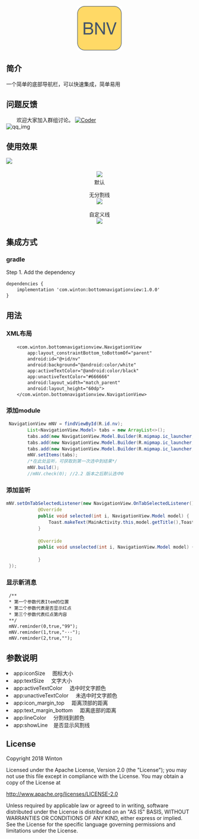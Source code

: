 <div align="center">
    <img src="https://github.com/wintonBy/BottomNavigationView/blob/master/app/screen/BNV.png" height="120"/>
</div>

## 简介
  一个简单的底部导航栏，可以快速集成，简单易用
  
## 问题反馈
　　欢迎大家加入群组讨论。 <a target="_blank" href="//shang.qq.com/wpa/qunwpa?idkey=e499491b3f42c95d62ed286d4e4b23185d9284c4b46e315fb925050bc1695c5f"><img border="0" src="https://github.com/wintonBy/BottomNavigationView/blob/master/app/screen/group.png" alt="Coder" title="Coder"></a>
<br>
![qq_img][qq_img]
## 使用效果
<div>
    <img src="https://github.com/wintonBy/BottomNavigationView/blob/master/app/screen/demo.png" width="320"/>
</div>
<div align="center">
<br><img src="https://github.com/wintonBy/BottomNavigationView/blob/master/app/screen/default.png" width="400"/><br>
默认

无分割线<br><img src="https://github.com/wintonBy/BottomNavigationView/blob/master/app/screen/noline.png" width="400"/><br>

自定义线<br><img src="https://github.com/wintonBy/BottomNavigationView/blob/master/app/screen/cutomline.png" width="400"/>
</div>

## 集成方式

### gradle
Step 1. Add the dependency
```
dependencies {
    implementation 'com.winton:bottomnavigationview:1.0.0'
}
```

## 用法
### XML布局
```
    <com.winton.bottomnavigationview.NavigationView
        app:layout_constraintBottom_toBottomOf="parent"
        android:id="@+id/nv"
        android:background="@android:color/white"
        app:activeTextColor="@android:color/black"
        app:unactiveTextColor="#666666"
        android:layout_width="match_parent"
        android:layout_height="60dp">
    </com.winton.bottomnavigationview.NavigationView>
```

### 添加module
```java
 NavigationView mNV = findViewById(R.id.nv);
        List<NavigationView.Model> tabs = new ArrayList<>();
        tabs.add(new NavigationView.Model.Builder(R.mipmap.ic_launcher,R.mipmap.ic_launcher).title("主页").build());
        tabs.add(new NavigationView.Model.Builder(R.mipmap.ic_launcher,R.mipmap.ic_launcher).title("tab1").build());
        tabs.add(new NavigationView.Model.Builder(R.mipmap.ic_launcher,R.mipmap.ic_launcher).title("tab2").build());
        mNV.setItems(tabs);
        /*在此处监听，可获取到第一次选中到结果*/
        mNV.build();
        //mNV.check(0); //2.2 版本之后默认选中0
```
### 添加监听
```java
mNV.setOnTabSelectedListener(new NavigationView.OnTabSelectedListener() {
            @Override
            public void selected(int i, NavigationView.Model model) {
                Toast.makeText(MainActivity.this,model.getTitle(),Toast.LENGTH_LONG).show();
            }

            @Override
            public void unselected(int i, NavigationView.Model model) {

            }
 });
 ```
### 显示新消息
```
 /**
 * 第一个参数代表Item的位置
 * 第二个参数代表是否显示红点
 * 第三个参数代表红点第内容
 **/
 mNV.reminder(0,true,"99");
 mNV.reminder(1,true,"···");
 mNV.reminder(2,true,"");
```

 ## 参数说明
 <li>app:iconSize               图标大小</li>
 <li>app:textSize               文字大小</li>
 <li>app:activeTextColor        选中时文字颜色</li>
 <li>app:unactiveTextColor      未选中时文字颜色</li>
 <li>app:icon_margin_top        距离顶部的距离</li>
 <li>app:text_margin_bottom     距离底部的距离</li>
 <li>app:lineColor              分割线到颜色</li>
 <li>app:showLine               是否显示风割线</li>
 
 ## License
 Copyright 2018 Winton

Licensed under the Apache License, Version 2.0 (the "License");
you may not use this file except in compliance with the License.
You may obtain a copy of the License at

   http://www.apache.org/licenses/LICENSE-2.0

Unless required by applicable law or agreed to in writing, software
distributed under the License is distributed on an "AS IS" BASIS,
WITHOUT WARRANTIES OR CONDITIONS OF ANY KIND, either express or implied.
See the License for the specific language governing permissions and
limitations under the License.

[logo]: https://github.com/wintonBy/BottomNavigationView/blob/master/app/screen/BNV.png
[qq_img]: https://github.com/wintonBy/BottomNavigationView/blob/master/app/screen/qq.png
 




